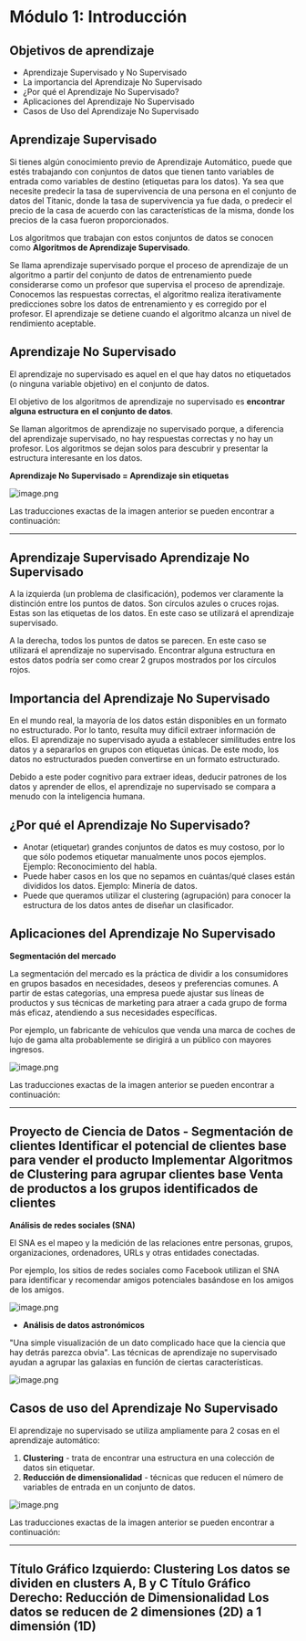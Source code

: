 # Módulo 1: Introducción

## Objetivos de aprendizaje

* Aprendizaje Supervisado y No Supervisado
* La importancia del Aprendizaje No Supervisado
* ¿Por qué el Aprendizaje No Supervisado?
* Aplicaciones del Aprendizaje No Supervisado
* Casos de Uso del Aprendizaje No Supervisado



## Aprendizaje Supervisado

Si tienes algún conocimiento previo de Aprendizaje Automático, puede que estés trabajando con conjuntos de datos que tienen tanto variables de entrada como variables de destino (etiquetas para los datos). Ya sea que necesite predecir la tasa de supervivencia de una persona en el conjunto de datos del Titanic, donde la tasa de supervivencia ya fue dada, o predecir el precio de la casa de acuerdo con las características de la misma, donde los precios de la casa fueron proporcionados.

Los algoritmos que trabajan con estos conjuntos de datos se conocen como **Algoritmos de Aprendizaje Supervisado**.

Se llama aprendizaje supervisado porque el proceso de aprendizaje de un algoritmo a partir del conjunto de datos de entrenamiento puede considerarse como un profesor que supervisa el proceso de aprendizaje. Conocemos las respuestas correctas, el algoritmo realiza iterativamente predicciones sobre los datos de entrenamiento y es corregido por el profesor. El aprendizaje se detiene cuando el algoritmo alcanza un nivel de rendimiento aceptable.

## Aprendizaje No Supervisado

El aprendizaje no supervisado es aquel en el que hay datos no etiquetados (o ninguna variable objetivo) en el conjunto de datos.

El objetivo de los algoritmos de aprendizaje no supervisado es **encontrar alguna estructura en el conjunto de datos**.

Se llaman algoritmos de aprendizaje no supervisado porque, a diferencia del aprendizaje supervisado, no hay respuestas correctas y no hay un profesor. Los algoritmos se dejan solos para descubrir y presentar la estructura interesante en los datos.

**Aprendizaje No Supervisado = Aprendizaje sin etiquetas**



![image.png](https://dphi-live.s3.amazonaws.com/media_uploads/image_e0280b0312804d37896dbdc73468c24a.png)

Las traducciones exactas de la imagen anterior se pueden encontrar a continuación:

---
Aprendizaje Supervisado
Aprendizaje No Supervisado
---

A la izquierda (un problema de clasificación), podemos ver claramente la distinción entre los puntos de datos. Son círculos azules o cruces rojas. Estas son las etiquetas de los datos. En este caso se utilizará el aprendizaje supervisado.

A la derecha, todos los puntos de datos se parecen. En este caso se utilizará el aprendizaje no supervisado. Encontrar alguna estructura en estos datos podría ser como crear 2 grupos mostrados por los círculos rojos.

## Importancia del Aprendizaje No Supervisado

En el mundo real, la mayoría de los datos están disponibles en un formato no estructurado. Por lo tanto, resulta muy difícil extraer información de ellos. El aprendizaje no supervisado ayuda a establecer similitudes entre los datos y a separarlos en grupos con etiquetas únicas. De este modo, los datos no estructurados pueden convertirse en un formato estructurado.

Debido a este poder cognitivo para extraer ideas, deducir patrones de los datos y aprender de ellos, el aprendizaje no supervisado se compara a menudo con la inteligencia humana.

## ¿Por qué el Aprendizaje No Supervisado?

* Anotar (etiquetar) grandes conjuntos de datos es muy costoso, por lo que sólo podemos etiquetar manualmente unos pocos ejemplos. Ejemplo: Reconocimiento del habla.
* Puede haber casos en los que no sepamos en cuántas/qué clases están divididos los datos. Ejemplo: Minería de datos.
* Puede que queramos utilizar el clustering (agrupación) para conocer la estructura de los datos antes de diseñar un clasificador.

## Aplicaciones del Aprendizaje No Supervisado

**Segmentación del mercado**

La segmentación del mercado es la práctica de dividir a los consumidores en grupos basados en necesidades, deseos y preferencias comunes. A partir de estas categorías, una empresa puede ajustar sus líneas de productos y sus técnicas de marketing para atraer a cada grupo de forma más eficaz, atendiendo a sus necesidades específicas.

Por ejemplo, un fabricante de vehículos que venda una marca de coches de lujo de gama alta probablemente se dirigirá a un público con mayores ingresos.

![image.png](https://dphi-live.s3.amazonaws.com/media_uploads/image_96c50459c71244ac9725a5e3574ebb0d.png)

Las traducciones exactas de la imagen anterior se pueden encontrar a continuación:

---
Proyecto de Ciencia de Datos - Segmentación de clientes
Identificar el potencial de clientes base para vender el producto
Implementar Algoritmos de Clustering para agrupar clientes base
Venta de productos a los grupos identificados de clientes
---


**Análisis de redes sociales (SNA)**

El SNA es el mapeo y la medición de las relaciones entre personas, grupos, organizaciones, ordenadores, URLs y otras entidades conectadas.

Por ejemplo, los sitios de redes sociales como Facebook utilizan el SNA para identificar y recomendar amigos potenciales basándose en los amigos de los amigos.


![image.png](https://dphi-live.s3.amazonaws.com/media_uploads/image_6024b8da3e94441b8dcbdcf6135593f5.png)



* **Análisis de datos astronómicos**

"Una simple visualización de un dato complicado hace que la ciencia que hay detrás parezca obvia". Las técnicas de aprendizaje no supervisado ayudan a agrupar las galaxias en función de ciertas características.



![image.png](https://dphi-live.s3.amazonaws.com/media_uploads/image_dd58d33b216841af8abe9fcad4316da3.png)



## Casos de uso del Aprendizaje No Supervisado

El aprendizaje no supervisado se utiliza ampliamente para 2 cosas en el aprendizaje automático:

1. **Clustering** - trata de encontrar una estructura en una colección de datos sin etiquetar.
2. **Reducción de dimensionalidad** - técnicas que reducen el número de variables de entrada en un conjunto de datos.


![image.png](https://dphi-live.s3.amazonaws.com/media_uploads/image_b8f7710fc013461aaaeb8e28a9f14263.png)

Las traducciones exactas de la imagen anterior se pueden encontrar a continuación:

---
Título Gráfico Izquierdo: Clustering
Los datos se dividen en clusters A, B y C
Título Gráfico Derecho: Reducción de Dimensionalidad
Los datos se reducen de 2 dimensiones (2D) a 1 dimensión (1D)
---